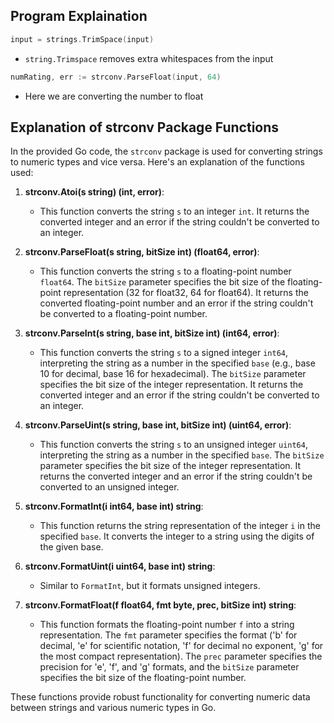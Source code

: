 
## Program Explaination
```go
input = strings.TrimSpace(input)
```
- `string.Trimspace` removes extra whitespaces from the input


```go
numRating, err := strconv.ParseFloat(input, 64)
```
- Here we are converting the number to float

## Explanation of strconv Package Functions

In the provided Go code, the `strconv` package is used for converting strings to numeric types and vice versa. Here's an explanation of the functions used:

1. **strconv.Atoi(s string) (int, error)**:
   - This function converts the string `s` to an integer `int`. It returns the converted integer and an error if the string couldn't be converted to an integer.

2. **strconv.ParseFloat(s string, bitSize int) (float64, error)**:
   - This function converts the string `s` to a floating-point number `float64`. The `bitSize` parameter specifies the bit size of the floating-point representation (32 for float32, 64 for float64). It returns the converted floating-point number and an error if the string couldn't be converted to a floating-point number.

3. **strconv.ParseInt(s string, base int, bitSize int) (int64, error)**:
   - This function converts the string `s` to a signed integer `int64`, interpreting the string as a number in the specified `base` (e.g., base 10 for decimal, base 16 for hexadecimal). The `bitSize` parameter specifies the bit size of the integer representation. It returns the converted integer and an error if the string couldn't be converted to an integer.

4. **strconv.ParseUint(s string, base int, bitSize int) (uint64, error)**:
   - This function converts the string `s` to an unsigned integer `uint64`, interpreting the string as a number in the specified `base`. The `bitSize` parameter specifies the bit size of the integer representation. It returns the converted integer and an error if the string couldn't be converted to an unsigned integer.

5. **strconv.FormatInt(i int64, base int) string**:
   - This function returns the string representation of the integer `i` in the specified `base`. It converts the integer to a string using the digits of the given base.

6. **strconv.FormatUint(i uint64, base int) string**:
   - Similar to `FormatInt`, but it formats unsigned integers.

7. **strconv.FormatFloat(f float64, fmt byte, prec, bitSize int) string**:
   - This function formats the floating-point number `f` into a string representation. The `fmt` parameter specifies the format ('b' for decimal, 'e' for scientific notation, 'f' for decimal no exponent, 'g' for the most compact representation). The `prec` parameter specifies the precision for 'e', 'f', and 'g' formats, and the `bitSize` parameter specifies the bit size of the floating-point number.

These functions provide robust functionality for converting numeric data between strings and various numeric types in Go.
